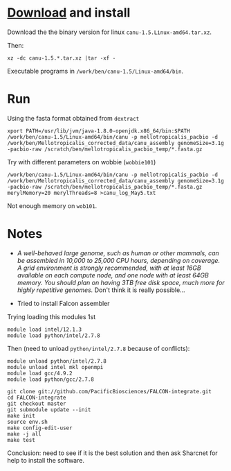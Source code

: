 # [Download](https://github.com/marbl/canu/releases) and install
Download the the binary version for linux `canu-1.5.Linux-amd64.tar.xz`.

Then:
```
xz -dc canu-1.5.*.tar.xz |tar -xf -
```
Executable programs in `/work/ben/canu-1.5/Linux-amd64/bin`.

# Run
Using the fasta format obtained from `dextract`
```
xport PATH=/usr/lib/jvm/java-1.8.0-openjdk.x86_64/bin:$PATH
/work/ben/canu-1.5/Linux-amd64/bin/canu -p mellotropicalis_pacbio -d /work/ben/Mellotropicalis_corrected_data/canu_assembly genomeSize=3.1g -pacbio-raw /scratch/ben/mellotropicalis_pacbio_temp/*.fasta.gz
```
Try with different parameters on wobbie (`wobbie101`)
```
/work/ben/canu-1.5/Linux-amd64/bin/canu -p mellotropicalis_pacbio -d /work/ben/Mellotropicalis_corrected_data/canu_assembly genomeSize=3.1g -pacbio-raw /scratch/ben/mellotropicalis_pacbio_temp/*.fasta.gz merylMemory=20 merylThreads=8 >canu_log_May5.txt
```
Not enough memory on `wob101`.

# Notes
- *A well-behaved large genome, such as human or other mammals, can be assembled in 10,000 to 25,000 CPU hours, depending on coverage. A grid environment is strongly recommended, with at least 16GB available on each compute node, and one node with at least 64GB memory. You should plan on having 3TB free disk space, much more for highly repetitive genomes.* Don't think it is really possible...

- Tried to install Falcon assembler 

Trying loading this modules 1st
```
module load intel/12.1.3
module load python/intel/2.7.8
```
Then (need to unload `python/intel/2.7.8` because of conflicts): 
```
module unload python/intel/2.7.8
module unload intel mkl openmpi
module load gcc/4.9.2 
module load python/gcc/2.7.8 

git clone git://github.com/PacificBiosciences/FALCON-integrate.git
cd FALCON-integrate
git checkout master
git submodule update --init
make init
source env.sh
make config-edit-user
make -j all
make test
```
Conclusion: need to see if it is the best solution and then ask Sharcnet for help to install the software.
